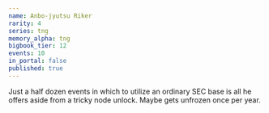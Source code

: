 ```yaml
---
name: Anbo-jyutsu Riker
rarity: 4
series: tng
memory_alpha: tng
bigbook_tier: 12
events: 10
in_portal: false
published: true
---
```


Just a half dozen events in which to utilize an ordinary SEC base is all he offers aside from a tricky node unlock. Maybe gets unfrozen once per year.
